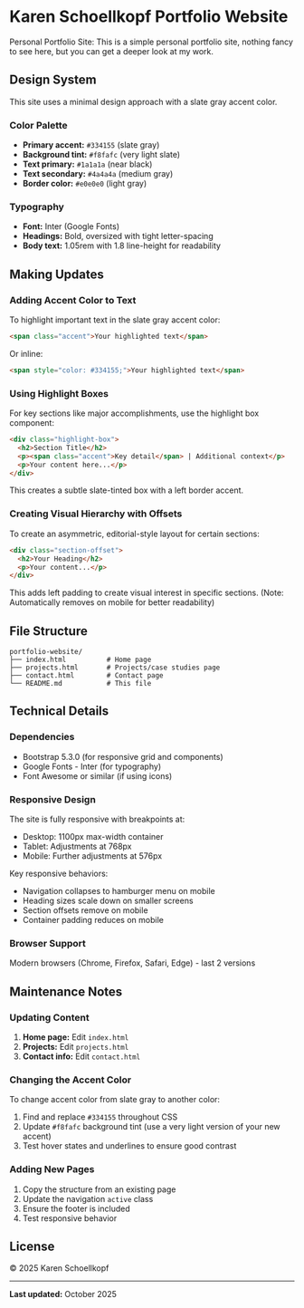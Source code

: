 # Karen Schoellkopf Portfolio Website
Personal Portfolio Site: This is a simple personal portfolio site, nothing fancy to see here, but you can get a deeper look at my work.

## Design System
This site uses a minimal design approach with a slate gray accent color.

### Color Palette
- **Primary accent:** `#334155` (slate gray)
- **Background tint:** `#f8fafc` (very light slate)
- **Text primary:** `#1a1a1a` (near black)
- **Text secondary:** `#4a4a4a` (medium gray)
- **Border color:** `#e0e0e0` (light gray)

### Typography
- **Font:** Inter (Google Fonts)
- **Headings:** Bold, oversized with tight letter-spacing
- **Body text:** 1.05rem with 1.8 line-height for readability

## Making Updates

### Adding Accent Color to Text
To highlight important text in the slate gray accent color:

```html
<span class="accent">Your highlighted text</span>
```

Or inline:
```html
<span style="color: #334155;">Your highlighted text</span>
```

### Using Highlight Boxes
For key sections like major accomplishments, use the highlight box component:

```html
<div class="highlight-box">
  <h2>Section Title</h2>
  <p><span class="accent">Key detail</span> | Additional context</p>
  <p>Your content here...</p>
</div>

```

This creates a subtle slate-tinted box with a left border accent.

### Creating Visual Hierarchy with Offsets
To create an asymmetric, editorial-style layout for certain sections:

```html
<div class="section-offset">
  <h2>Your Heading</h2>
  <p>Your content...</p>
</div>

```

This adds left padding to create visual interest in specific sections. (Note: Automatically removes on mobile for better readability)

## File Structure

```
portfolio-website/
├── index.html          # Home page
├── projects.html       # Projects/case studies page
├── contact.html        # Contact page
└── README.md           # This file
```

## Technical Details

### Dependencies

- Bootstrap 5.3.0 (for responsive grid and components)
- Google Fonts - Inter (for typography)
- Font Awesome or similar (if using icons)

### Responsive Design

The site is fully responsive with breakpoints at:
- Desktop: 1100px max-width container
- Tablet: Adjustments at 768px
- Mobile: Further adjustments at 576px

Key responsive behaviors:
- Navigation collapses to hamburger menu on mobile
- Heading sizes scale down on smaller screens
- Section offsets remove on mobile
- Container padding reduces on mobile

### Browser Support

Modern browsers (Chrome, Firefox, Safari, Edge) - last 2 versions

## Maintenance Notes

### Updating Content

1. **Home page:** Edit `index.html`
2. **Projects:** Edit `projects.html`
3. **Contact info:** Edit `contact.html`

### Changing the Accent Color

To change accent color from slate gray to another color:

1. Find and replace `#334155` throughout CSS
2. Update `#f8fafc` background tint (use a very light version of your new accent)
3. Test hover states and underlines to ensure good contrast

### Adding New Pages

1. Copy the structure from an existing page
2. Update the navigation `active` class
3. Ensure the footer is included
4. Test responsive behavior

## License

© 2025 Karen Schoellkopf

---

**Last updated:** October 2025

